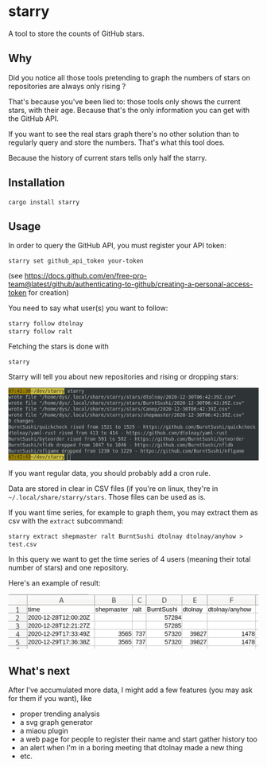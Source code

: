 [s1]: https://img.shields.io/crates/v/starry.svg
[l1]: https://crates.io/crates/starry

[s2]: https://miaou.dystroy.org/static/shields/room.svg
[l2]: https://miaou.dystroy.org/3768?rust

# starry

A tool to store the counts of GitHub stars.

## Why

Did you notice all those tools pretending to graph the numbers of stars on repositories are always only rising ?

That's because you've been lied to: those tools only shows the current stars, with their age. Because that's the only information you can get with the GitHub API.

If you want to see the real stars graph there's no other solution than to regularly query and store the numbers. That's what this tool does.

Because the history of current stars tells only half the starry.

## Installation

	cargo install starry

## Usage

In order to query the GitHub API, you must register your API token:


	starry set github_api_token your-token

(see https://docs.github.com/en/free-pro-team@latest/github/authenticating-to-github/creating-a-personal-access-token for creation)

You need to say what user(s) you want to follow:

	starry follow dtolnay
	starry follow ralt

Fetching the stars is done with

	starry

Starry will tell you about new repositories and rising or dropping stars:

![changes](doc/changes.png)

If you want regular data, you should probably add a cron rule.

Data are stored in clear in CSV files (if you're on linux, they're in `~/.local/share/starry/stars`.
Those files can be used as is.

If you want time series, for example to graph them, you may extract them as csv with the `extract` subcommand:

	starry extract shepmaster ralt BurntSushi dtolnay dtolnay/anyhow > test.csv

In this query we want to get the time series of 4 users (meaning their total number of stars) and one repository.

Here's an example of result:

![csv](doc/csv.png)

## What's next

After I've accumulated more data, I might add a few features (you may ask for them if you want), like

* proper trending analysis
* a svg graph generator
* a miaou plugin
* a web page for people to register their name and start gather history too
* an alert when I'm in a boring meeting that dtolnay made a new thing
* etc.
